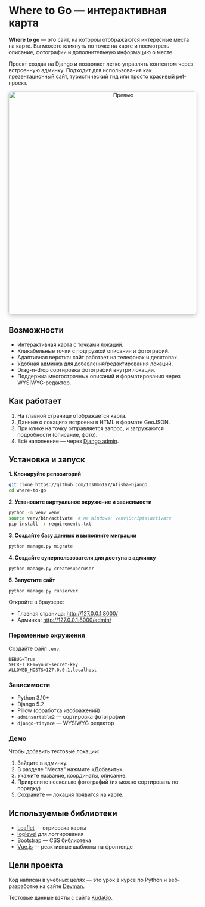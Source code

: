 # Where to Go — интерактивная карта

**Where to go** — это сайт, на котором отображаются интересные места на карте. Вы можете кликнуть по точке на карте и посмотреть описание, фотографии и дополнительную информацию о месте.

Проект создан на Django и позволяет легко управлять контентом через встроенную админку. Подходит для использования как презентационный сайт, туристический гид или просто красивый pet-проект.

<p align="center">
  <img src="preview.png" alt="Превью" width="600" style="box-shadow: 0 4px 12px rgba(0, 0, 0, 0.2); border-radius: 8px;" />
</p>

## Возможности

- Интерактивная карта с точками локаций.
- Кликабельные точки с подгрузкой описания и фотографий.
- Адаптивная верстка: сайт работает на телефонах и десктопах.
- Удобная админка для добавления/редактирования локаций.
- Drag-n-drop сортировка фотографий внутри локации.
- Поддержка многострочных описаний и форматирования через WYSIWYG-редактор.

## Как работает

1. На главной странице отображается карта.
2. Данные о локациях встроены в HTML в формате GeoJSON.
3. При клике на точку отправляется запрос, и загружаются подробности (описание, фото).
4. Всё наполнение — через [Django admin](https://docs.djangoproject.com/en/5.2/ref/contrib/admin/).

## Установка и запуск

**1. Клонируйте репозиторий**

```bash
git clone https://github.com/1ns0mn1a7/Afisha-Django
cd where-to-go
```

**2. Установите виртуальное окружение и зависимости**

```bash
python -m venv venv
source venv/bin/activate  # на Windows: venv\Scripts\activate
pip install -r requirements.txt
```

**3. Создайте базу данных и выполните миграции**

```bash
python manage.py migrate
```

**4. Создайте суперпользователя для доступа в админку**

```bash
python manage.py createsuperuser
```

**5. Запустите сайт**

```bash
python manage.py runserver
```
Откройте в браузере:
- Главная страница: http://127.0.0.1:8000/
- Админка: http://127.0.0.1:8000/admin/

### Переменные окружения
Создайте файл `.env`:
```env
DEBUG=True
SECRET_KEY=your-secret-key
ALLOWED_HOSTS=127.0.0.1,localhost
```
### Зависимости
- Python 3.10+
- Django 5.2
- Pillow (обработка изображений)
- `adminsortable2` — сортировка фотографий
- `django-tinymce` — WYSIWYG редактор

### Демо
Чтобы добавить тестовые локации:
1. Зайдите в админку.
2. В разделе "Места" нажмите «Добавить».
3. Укажите название, координаты, описание.
4. Прикрепите несколько фотографий (их можно сортировать по порядку)
5. Сохраните — локация появится на карте.


## Используемые библиотеки

* [Leaflet](https://leafletjs.com/) — отрисовка карты
* [loglevel](https://www.npmjs.com/package/loglevel) для логгирования
* [Bootstrap](https://getbootstrap.com/) — CSS библиотека
* [Vue.js](https://ru.vuejs.org/) — реактивные шаблоны на фронтенде

## Цели проекта

Код написан в учебных целях — это урок в курсе по Python и веб-разработке на сайте [Devman](https://dvmn.org).

Тестовые данные взяты с сайта [KudaGo](https://kudago.com).
